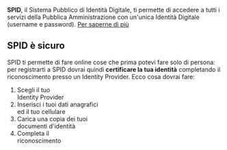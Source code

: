 **SPID**, il Sistema Pubblico di Identità Digitale, ti permette di accedere a tutti i servizi della Pubblica Amministrazione con un'unica Identità Digitale (username e password). [Per saperne di più](https://www.cartaidentita.interno.gov.it)

## SPID è sicuro

SPID ti permette di fare online cose che prima potevi fare solo di persona: per registrarti a SPID dovrai quindi **certificare la tua identità** completando il riconoscimento presso un Identity Provider. Ecco cosa dovrai fare:

1. Scegli il tuo  
Identity Provider
2. Inserisci i tuoi dati anagrafici  
ed il tuo cellulare
3. Carica una copia dei tuoi  
documenti d'identità
4. Completa il  
riconoscimento
